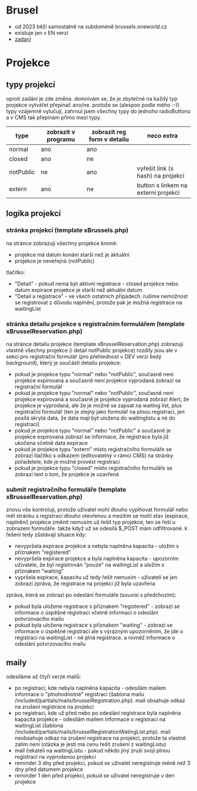 # Brusel

- od 2023 běží samostatně na subdoméně brussels.oneworld.cz
- existuje jen v EN verzi
- [zadani](https://clovekvtisni-my.sharepoint.com/:w:/g/personal/nuspet01_pinf_cz/EUncSkjIlQtDtHGOh828JiMBoEq5toFwSAaNHYzMCLHJAw?e=91N0qq)

# Projekce

## typy projekcí

oproti zadání je zde změna. domnívám se, že je zbytečné na každý typ projekce vytvářet přepínač ano/ne. protože se (alespon podle mého :-)) typy vzájemně vylučují, zahrnul jsem všechny typy do jednoho radioButtonu a v CMS tak přepínám přímo mezi typy.

| type      | zobrazit v programu | zobrazit reg form v detailu | neco extra                          |
| --------- | ------------------- | --------------------------- | ----------------------------------- |
| normal    | ano                 | ano                         |                                     |
| closed    | ano                 | ne                          |                                     |
| notPublic | ne                  | ano                         | vyřešit link (s hash) na projekci   |
| extern    | ano                 | ne                          | button s linkem na externí projekci |

## logika projekcí

### stránka projekcí (template xBrussels.php)

na stránce zobrazuji všechny projekce kromě:

- projekce má datum konání starší než je aktuální
- projekce je neveřejná (notPublic)

tlačítko:

- "Detail" - pokud nemá být aktivní registrace - closed projekce nebo datum expirace projekce je starší než aktuální datum
- "Detail a registrace" - ve všech ostatních případech. rušíme nemožnost se registrovat z důvodu naplnění, protože pak je možná registrace na waitingList

### stránka detailu projekce s registračním formulářem (template xBrusselReservation.php)

na stránce detailu projekce (template xBrusselReservation.php) zobrazuji vlastně všechny projekce (i detail notPublic projekce)
rozdíly jsou ale v sekci pro registrační formulář (pro přehlednost v DEV verzi šedý background), který je součástí detailu projekce:

- pokud je projekce typu "normal" nebo "notPublic", současně není projekce expirovaná a současně není projekce vyprodaná zobrazí se registrační formulář
- pokud je projekce typu "normal" nebo "notPublic", současně není projekce expirovaná a současně je projekce vyprodaná zobrazí Alert, že projekce je vyprodaná, ale že je možné se zapsat na waiting list, plus registrační formulář (ten je stejný jako formulář na plnou registraci, jen posílá skrytá data, že data mají být uložena do waitinglistu a né do registrací)
- pokud je projekce typu "normal" nebo "notPublic" a současně je projekce expirovaná zobrazí se informace, že registrace byla již ukočena včetně data expirace
- pokud je projekce typu "extern" místo registračního formuláře se zobrazí tlačítko s odkazem (editovatelný v rámci CMS) na stránky pořadetele, kde je možné provést registraci
- pokud je projekce typu "closed" místo registračního formuláře se zobrazí text o tom, že projekce je uzavřená

### submit registračního formuláře (template xBrusselReservation.php)

znovu vše kontroluji, protože uživatel mohl dlouho vyplňovat formulář nebo měl stránku s registrací dlouho otevřenou a mezitím se mohl stav (expirace, naplnění) projekce změnit
nemusím už řešit typ projekce, ten se řeší u zobrazení formuláře. takže když už se odesílá \$\_POST mám odfiltrované.
k řešení tedy zůstávají situace kdy:

- nevypršela expirace projekce a nebyla naplněna kapacita - uložím s příznakem "registered"
- nevypršela expirace projekce a byla naplněna kapacita - upozorním uživatele, že byl registrován "pouze" na waitingList a uložím s příznakem "waiting"
- vypršela expirace, kapacitu už tedy řešit nemusím - uživateli se jen zobrazí zpráva, že registrace na projekci již byla uzavřena

zpráva, která se zobrazí po odeslání formuláře (souvisí s předchozím):

- pokud byla uložene registrace s příznakem "registered" - zobrazí se informace o úspěšné registraci včetně informací o odeslání potvrzovacího mailu
- pokud byla uložena registrace s příznakem "waiting" - zobrazí se informace o úspěšné registraci ale s výrazným upozorněním, že jde o registraci na waitingList - né plná registrace. a rovněž informace o odeslání potvrzovacího mailu

## maily

odesíláme až čtyři verze mailů:

- po registraci, kde nebyla naplněna kapacita - odesílám mailem informace o "plnohodnotné" registraci (šablona mailu /included/partials/mails/brusselRegistration.php). mail obsahuje odkaz na zrušení registrace na projekci
- po registraci, kde už před nebo po odeslání registrace byla naplněna kapacita projekce - odesílám mailem informace o registraci na waitingList (šablona /included/partials/mails/brusselRegistrationWatingList.php). mail neobsahuje odkaz na zrušení registrace na projekci, protože ta vlastně zatím není (otázka je jesti má cenu řešit zrušení z waitingListu)
- mail čekateli na waitingListu - pokud někdo jiný zruší svojí plnou registraci na vyprodanou projekci
- reminder 3 dny před projekcí, pokud se uživatel neregistruje méně než 3 dny před datumem projekce
- reminder 1 den před projekcí, pokud se uživatel neregistruje v den projekce
